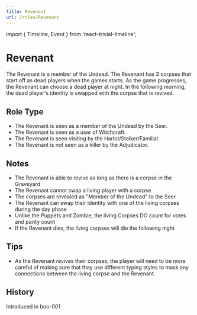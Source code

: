```yaml
---
title: Revenant
url: /roles/Revenant
---
```


import { Timeline, Event } from 'react-trivial-timeline';

# Revenant

The Revenant is a member of the Undead. The Revenant has 3 corpses that start off as dead players when the games starts. As the game progresses, the Revenant can choose a dead player at night. In the following morning, the dead player's identity is swapped with the corpse that is revived.

## Role Type

- The Revenant is seen as a member of the Undead by the Seer.
- The Revenant is seen as a user of Witchcraft.
- The Revenant is seen visiting by the Harlot/Stalker/Familiar.
- The Revenant is not seen as a killer by the Adjudicator.

## Notes

- The Revenant is able to revive as long as there is a corpse in the Graveyard
- The Revenant cannot swap a living player with a corpse
- The corpses are revealed as "Member of the Undead" to the Seer
- The Revenant can swap their identity with one of the living corpses during the day phase
- Unlike the Puppets and Zombie, the living Corpses DO count for votes and parity count
- If the Revenant dies, the living corpses will die the following night

## Tips

- As the Revenant revives their corpses, the player will need to be more careful of making sure that they use different typing styles to mask any connections between the living corpse and the Revenant.

## History

<Timeline lineColor="white">
  <Event interval="2018-10-28">Introduced in boo-001</Event>
</Timeline>
